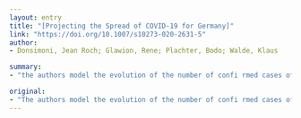 ```yaml
---
layout: entry
title: "[Projecting the Spread of COVID-19 for Germany]"
link: "https://doi.org/10.1007/s10273-020-2631-5"
author:
- Donsimoni, Jean Roch; Glawion, Rene; Plachter, Bodo; Walde, Klaus

summary:
- "the authors model the evolution of the number of confi rmed cases of COVID-19 in Germany. Their theoretical framework builds on a continuous time Markov chain with four physical states: healthy, sick, recovered or asymptomatic infected, and dead. They employ this framework to study the expected peak of the sick individuals in a scenario without public regulation of social contacts. For all scenarios, they report the expected end of the COVId-19 epidemic."

original:
- "The authors model the evolution of the number of confi rmed cases of COVID-19 in Germany. Their theoretical framework builds on a continuous time Markov chain with four physical states: healthy, sick, recovered or asymptomatic infected, and dead. Their quantitative solution matches the number of sick individuals based on the most recent fi gures with the share of sick individuals following from infection rates and sickness probabilities. They employ this framework to study the expected peak of the number of sick individuals in a scenario without public regulation of social contacts. They also study the impact of public regulations. For all scenarios, they report the expected end of the COVID-19 epidemic."
---
```


